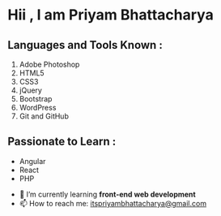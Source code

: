 <h1>Hii , I am Priyam Bhattacharya</h1>

 <h2>Languages and Tools Known :</h2>
     <ol>
  <li>Adobe Photoshop</li>
  <li>HTML5</li>
  <li>CSS3</li>
  <li>jQuery</li>
  <li>Bootstrap</li>
  <li>WordPress</li>
  <li>Git and GitHub</li>
     </ol>
  
 
 
 <h2>Passionate to Learn :</h2>
   
   <ul>
  <li>Angular</li>
  <li>React</li>
  <li>PHP</li>
   </ul>



- 🌱 I’m currently learning <b>front-end web development</b>
- 📫 How to reach me: itspriyambhattacharya@gmail.com

